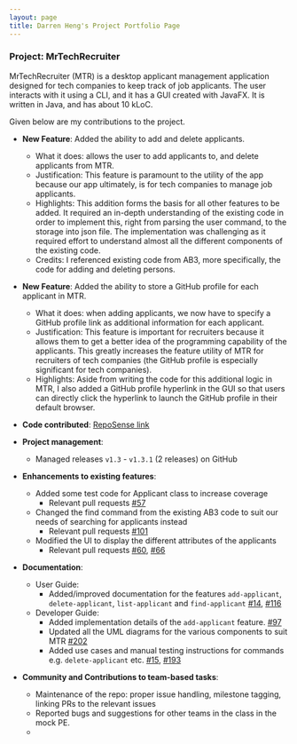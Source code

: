 ```yaml
---
layout: page
title: Darren Heng's Project Portfolio Page
---
```


### Project: MrTechRecruiter

MrTechRecruiter (MTR) is a desktop applicant management application designed for tech companies to keep track of job applicants. The user interacts with it using a CLI, and it has a GUI created with JavaFX. It is written in Java, and has about 10 kLoC.

Given below are my contributions to the project.

* **New Feature**: Added the ability to add and delete applicants.
  * What it does: allows the user to add applicants to, and delete applicants from MTR.
  * Justification: This feature is paramount to the utility of the app because our app ultimately, is for tech companies to manage job applicants.
  * Highlights: This addition forms the basis for all other features to be added. It required an in-depth understanding of the existing code in order to implement this, right from parsing the user command, to the storage into json file. The implementation was challenging as it required effort to understand almost all the different components of the existing code.
  * Credits: I referenced existing code from AB3, more specifically, the code for adding and deleting persons.

* **New Feature**: Added the ability to store a GitHub profile for each applicant in MTR.
  * What it does: when adding applicants, we now have to specify a GitHub profile link as additional information for each applicant.
  * Justification: This feature is important for recruiters because it allows them to get a better idea of the programming capability of the applicants. This greatly increases the feature utility of MTR for recruiters of tech companies (the GitHub profile is especially significant for tech companies).
  * Highlights: Aside from writing the code for this additional logic in MTR, I also added a GitHub profile hyperlink in the GUI so that users can directly click the hyperlink to launch the GitHub profile in their default browser.

* **Code contributed**: [RepoSense link](https://nus-cs2103-ay2122s1.github.io/tp-dashboard/?search=&sort=groupTitle&sortWithin=title&timeframe=commit&mergegroup=&groupSelect=groupByRepos&breakdown=true&checkedFileTypes=docs~functional-code~test-code~other&since=2021-09-17&tabOpen=true&tabType=authorship&tabAuthor=darren2pro&tabRepo=AY2122S1-CS2103-F10-1%2Ftp%5Bmaster%5D&authorshipIsMergeGroup=false&authorshipFileTypes=docs~functional-code~test-code&authorshipIsBinaryFileTypeChecked=false)

* **Project management**:
  * Managed releases `v1.3` - `v1.3.1` (2 releases) on GitHub

* **Enhancements to existing features**:
  * Added some test code for Applicant class to increase coverage
    * Relevant pull requests [\#57](https://github.com/AY2122S1-CS2103-F10-1/tp/pull/57)
  * Changed the find command from the existing AB3 code to suit our needs of searching for applicants instead
    * Relevant pull requests [\#101](https://github.com/AY2122S1-CS2103-F10-1/tp/pull/101)
  * Modified the UI to display the different attributes of the applicants
    * Relevant pull requests [\#60](https://github.com/AY2122S1-CS2103-F10-1/tp/pull/60), [#66](https://github.com/AY2122S1-CS2103-F10-1/tp/pull/66)

* **Documentation**:
  * User Guide:
    * Added/improved documentation for the features `add-applicant`, `delete-applicant`, `list-applicant` and `find-applicant` [\#14](https://github.com/AY2122S1-CS2103-F10-1/tp/pull/14), [\#116](https://github.com/AY2122S1-CS2103-F10-1/tp/pull/116/files)
  * Developer Guide:
    * Added implementation details of the `add-applicant` feature. [\#97](https://github.com/AY2122S1-CS2103-F10-1/tp/pull/97)
    * Updated all the UML diagrams for the various components to suit MTR [\#202](https://github.com/AY2122S1-CS2103-F10-1/tp/pull/202)
    * Added use cases and manual testing instructions for commands e.g. `delete-applicant` etc. [\#15](https://github.com/AY2122S1-CS2103-F10-1/tp/pull/15/files), [\#193](https://github.com/AY2122S1-CS2103-F10-1/tp/pull/193)

* **Community and Contributions to team-based tasks**:
  * Maintenance of the repo: proper issue handling, milestone tagging, linking PRs to the relevant issues
  * Reported bugs and suggestions for other teams in the class in the mock PE.
  * 
  
